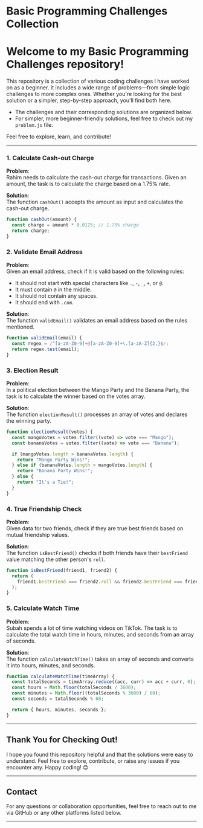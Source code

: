 # **Basic Programming Challenges Collection**

# Welcome to my **Basic Programming Challenges** repository!

This repository is a collection of various coding challenges I have worked on as a beginner. It includes a wide range of problems—from simple logic challenges to more complex ones. Whether you're looking for the best solution or a simpler, step-by-step approach, you'll find both here.

- The challenges and their corresponding solutions are organized below.
- For simpler, more beginner-friendly solutions, feel free to check out my `problem.js` file.

Feel free to explore, learn, and contribute!

---

### **1. Calculate Cash-out Charge**

**Problem**:  
Rahim needs to calculate the cash-out charge for transactions. Given an amount, the task is to calculate the charge based on a 1.75% rate.

**Solution**:  
The function `cashOut()` accepts the amount as input and calculates the cash-out charge.

```javascript
function cashOut(amount) {
  const charge = amount * 0.0175; // 1.75% charge
  return charge;
}
```

### **2. Validate Email Address**

**Problem**:  
Given an email address, check if it is valid based on the following rules:

- It should not start with special characters like `.`, `-`, `_`, `+`, or `@`.
- It must contain `@` in the middle.
- It should not contain any spaces.
- It should end with `.com`.

**Solution**:  
The function `validEmail()` validates an email address based on the rules mentioned.

```javascript
function validEmail(email) {
  const regex = /^[a-zA-Z0-9]+@[a-zA-Z0-9]+\.[a-zA-Z]{2,}$/;
  return regex.test(email);
}
```

### **3. Election Result**

**Problem**:  
In a political election between the Mango Party and the Banana Party, the task is to calculate the winner based on the votes array.

**Solution**:  
The function `electionResult()` processes an array of votes and declares the winning party.

```javascript
function electionResult(votes) {
  const mangoVotes = votes.filter((vote) => vote === "Mango");
  const bananaVotes = votes.filter((vote) => vote === "Banana");

  if (mangoVotes.length > bananaVotes.length) {
    return "Mango Party Wins!";
  } else if (bananaVotes.length > mangoVotes.length) {
    return "Banana Party Wins!";
  } else {
    return "It's a Tie!";
  }
}
```

### **4. True Friendship Check**

**Problem**:  
Given data for two friends, check if they are true best friends based on mutual friendship values.

**Solution**:  
The function `isBestFriend()` checks if both friends have their `bestFriend` value matching the other person's `roll`.

```javascript
function isBestFriend(friend1, friend2) {
  return (
    friend1.bestFriend === friend2.roll && friend2.bestFriend === friend1.roll
  );
}
```

### **5. Calculate Watch Time**

**Problem**:  
Subah spends a lot of time watching videos on TikTok. The task is to calculate the total watch time in hours, minutes, and seconds from an array of seconds.

**Solution**:  
The function `calculateWatchTime()` takes an array of seconds and converts it into hours, minutes, and seconds.

```javascript
function calculateWatchTime(timeArray) {
  const totalSeconds = timeArray.reduce((acc, curr) => acc + curr, 0);
  const hours = Math.floor(totalSeconds / 3600);
  const minutes = Math.floor((totalSeconds % 3600) / 60);
  const seconds = totalSeconds % 60;

  return { hours, minutes, seconds };
}
```

---

## **Thank You for Checking Out!**

I hope you found this repository helpful and that the solutions were easy to understand. Feel free to explore, contribute, or raise any issues if you encounter any. Happy coding! 😊

---

## **Contact**

For any questions or collaboration opportunities, feel free to reach out to me via GitHub or any other platforms listed below.

---
